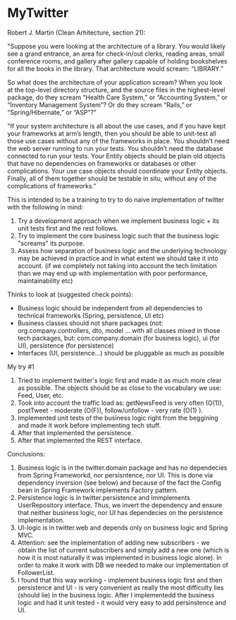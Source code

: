 # MyTwitter
Robert J. Martin (Clean Arhitecture, section 21): 

"Suppose you were looking at the architecture of a library. You would likely see a grand entrance, an area for check-in/out clerks, reading areas, small conference rooms, and gallery after gallery capable of holding bookshelves for all the books in the library. That architecture would scream: “LIBRARY.”

So what does the architecture of your application scream? When you look at the top-level directory structure, and the source files in the highest-level package, do they scream “Health Care System,” or “Accounting System,” or “Inventory Management System”? Or do they scream “Rails,” or “Spring/Hibernate,” or “ASP”?"

"If your system architecture is all about the use cases, and if you have kept your frameworks at arm’s length, then you should be able to unit-test all those use cases without any of the frameworks in place. You shouldn’t need the web server running to run your tests. You shouldn’t need the database connected to run your tests. Your Entity objects should be plain old objects that have no dependencies on frameworks or databases or other complications. Your use case objects should coordinate your Entity objects. Finally, all of them together should be testable in situ, without any of the complications of frameworks."

This is intended to be a training to try to do naive implementation of twitter with the following in mind:
1. Try a development approach when we implement business logic + its unit tests first and the rest follows.
2. Try to implement the core business logic such that the business logic "screams" its purpose.
3. Assess how separation of business logic and the underlying technology may be achieved in practice and in what extent we should take it into account.
(if we completely not taking into account the tech limitation than we may end up with implementation with poor performance, maintainability etc)

Thinks to look at (suggested check points):
- Business logic should be independent from all dependencies to technical frameworks (Spring, persistence, UI etc)
- Business classes should not share packages 
(not: org.company.controllers,  dto, model ... with all classes mixed in those tech packages, but: com.company.domain (for business logic), ui (for UI), persistence (for persistence)
- Interfaces (UI, persistence...) should be pluggable as much as possible

My try #1
1. Tried to implement twitter's logic first and made it as much more clear as possible. The objects should be as close to the vocabulary we use: Feed, User, etc.
2. Took into account the traffic load as: getNewsFeed is very often (O(1)), postTweet - moderate (O(F)), follow/unfollow - very rate (O(1) ). 
3. Implemented unit tests of the business logic right from the beggining and made it work before implementing tech stuff.
4. After that implemented the persistence.
5. After that implemented the REST interface.

Conclusions:
1. Business logic is in the twitter.domain package and has no dependecies from Spring Frameworkd, nor persisntence, nor UI. This is done via dependency inversion (see below) and because of the fact the Config bean in Spring Framework implements Factory pattern.
2. Persistence logic is in twitter.persistence and immplements UserRepository interface. Thus, we invert the dependency and ensure that neither business logic, nor UI has dependecies on the persistence implementation.
3. UI-logic is in twitter.web and depends only on business logic and Spring MVC.
4. Attention: see the implementation of adding new subscribers - we obtain the list of current subscribers and simply add a new one (which is how it is most naturally it was implemented in business logic alone). In order to make it work with DB we needed to make our implementation of FollowerList.
5. I found that this way working - implement business logic first and then persistence and UI - is very convenient as really the most difficulty lies (should lie) in the business logic. After I implementedd the business logic and had it unit tested - it would very easy to add persinstence and UI.
